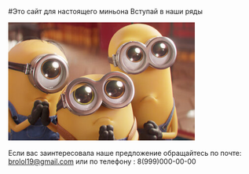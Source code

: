 #Это сайт для настоящего миньона
Вступай в наши ряды



![](https://github.com/UglyGodddd/Minions/blob/main/image.png)

Если вас заинтересовала наше предложение обращайтесь 
по почте: brolol19@gmail.com
или по телефону : 8(999)000-00-00
